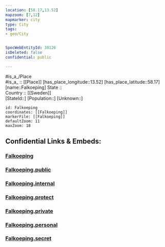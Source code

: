 ```yaml
---
location: [58.17,13.52] 
mapzoom: [7,12] 
mapmarker: city 
type: City
tags:
- geo/City


SpocWebEntityId: 30126
isDeleted: false
confidential: public

---
```

#is_a_/Place  
#is_a_ :: [[Place]] 
[has_place_longitude::13.52] 
[has_place_latitude::58.17] 
[name::Falkoeping] 
State ::  
Country :: [[Sweden]]  
[StateId::] 
[Population::] 
[Unknown::] 


```leaflet
id: Falkoeping
coordinates: [[Falkoeping]] 
markerFile: [[Falkoeping]] 
defaultZoom: 11 
maxZoom: 18
```


## Confidential Links & Embeds: 

### [Falkoeping](/_Standards/Earth/Continent/Europe/Europe~North/Sweden/Provinces~Sweden/Västra_Götaland/City/Falkoeping.md) 

### [Falkoeping.public](/_public/Earth/Continent/Europe/Europe~North/Sweden/Provinces~Sweden/Västra_Götaland/City/Falkoeping.public.md) 

### [Falkoeping.internal](/_internal/Earth/Continent/Europe/Europe~North/Sweden/Provinces~Sweden/Västra_Götaland/City/Falkoeping.internal.md) 

### [Falkoeping.protect](/_protect/Earth/Continent/Europe/Europe~North/Sweden/Provinces~Sweden/Västra_Götaland/City/Falkoeping.protect.md) 

### [Falkoeping.private](/_private/Earth/Continent/Europe/Europe~North/Sweden/Provinces~Sweden/Västra_Götaland/City/Falkoeping.private.md) 

### [Falkoeping.personal](/_personal/Earth/Continent/Europe/Europe~North/Sweden/Provinces~Sweden/Västra_Götaland/City/Falkoeping.personal.md) 

### [Falkoeping.secret](/_secret/Earth/Continent/Europe/Europe~North/Sweden/Provinces~Sweden/Västra_Götaland/City/Falkoeping.secret.md)

